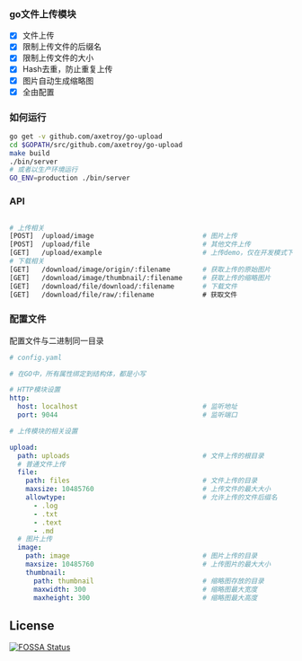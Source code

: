 ### go文件上传模块

- [x] 文件上传
- [x] 限制上传文件的后缀名
- [x] 限制上传文件的大小
- [x] Hash去重，防止重复上传
- [x] 图片自动生成缩略图
- [x] 全由配置

### 如何运行

```bash
go get -v github.com/axetroy/go-upload
cd $GOPATH/src/github.com/axetroy/go-upload
make build
./bin/server
# 或者以生产环境运行
GO_ENV=production ./bin/server
```

### API

```bash

# 上传相关
[POST]  /upload/image                           # 图片上传
[POST]  /upload/file                            # 其他文件上传
[GET]   /upload/example                         # 上传demo，仅在开发模式下
# 下载相关
[GET]   /download/image/origin/:filename        # 获取上传的原始图片
[GET]   /download/image/thumbnail/:filename     # 获取上传的缩略图片
[GET]   /download/file/download/:filename       # 下载文件
[GET]   /download/file/raw/:filename            # 获取文件
```

### 配置文件

配置文件与二进制同一目录

```yaml
# config.yaml

# 在GO中，所有属性绑定到结构体，都是小写

# HTTP模块设置
http:
  host: localhost                               # 监听地址
  port: 9044                                    # 监听端口

# 上传模块的相关设置

upload:
  path: uploads                                 # 文件上传的根目录
  # 普通文件上传
  file:
    path: files                                 # 文件上传的目录
    maxsize: 10485760                           # 上传文件的最大大小
    allowtype:                                  # 允许上传的文件后缀名
      - .log
      - .txt
      - .text
      - .md
  # 图片上传
  image:
    path: image                                 # 图片上传的目录
    maxsize: 10485760                           # 上传图片的最大大小
    thumbnail:
      path: thumbnail                           # 缩略图存放的目录
      maxwidth: 300                             # 缩略图最大宽度
      maxheight: 300                            # 缩略图最大高度
```


## License

[![FOSSA Status](https://app.fossa.io/api/projects/git%2Bgithub.com%2Faxetroy%2Fgo-upload.svg?type=large)](https://app.fossa.io/projects/git%2Bgithub.com%2Faxetroy%2Fgo-upload?ref=badge_large)
